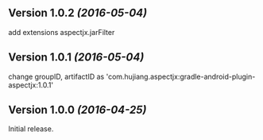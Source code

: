 Version 1.0.2 *(2016-05-04)*
----------------------------
add extensions aspectjx.jarFilter

Version 1.0.1 *(2016-05-04)*
----------------------------
change groupID, artifactID as 'com.hujiang.aspectjx:gradle-android-plugin-aspectjx:1.0.1'

Version 1.0.0 *(2016-04-25)*
----------------------------

Initial release.
